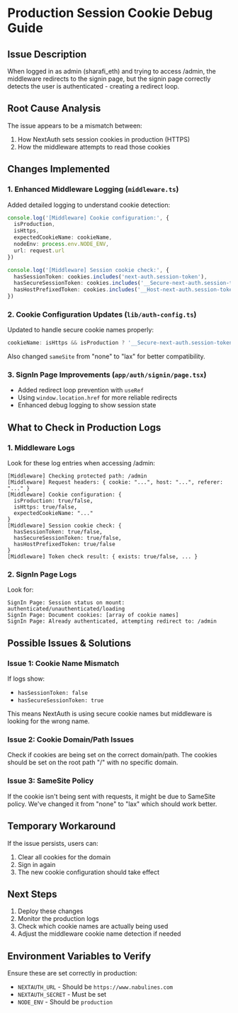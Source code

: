 # Production Session Cookie Debug Guide

## Issue Description
When logged in as admin (sharafi_eth) and trying to access /admin, the middleware redirects to the signin page, but the signin page correctly detects the user is authenticated - creating a redirect loop.

## Root Cause Analysis
The issue appears to be a mismatch between:
1. How NextAuth sets session cookies in production (HTTPS)
2. How the middleware attempts to read those cookies

## Changes Implemented

### 1. Enhanced Middleware Logging (`middleware.ts`)
Added detailed logging to understand cookie detection:
```typescript
console.log('[Middleware] Cookie configuration:', {
  isProduction,
  isHttps,
  expectedCookieName: cookieName,
  nodeEnv: process.env.NODE_ENV,
  url: request.url
})

console.log('[Middleware] Session cookie check:', {
  hasSessionToken: cookies.includes('next-auth.session-token'),
  hasSecureSessionToken: cookies.includes('__Secure-next-auth.session-token'),
  hasHostPrefixedToken: cookies.includes('__Host-next-auth.session-token')
})
```

### 2. Cookie Configuration Updates (`lib/auth-config.ts`)
Updated to handle secure cookie names properly:
```typescript
cookieName: isHttps && isProduction ? '__Secure-next-auth.session-token' : 'next-auth.session-token'
```

Also changed `sameSite` from "none" to "lax" for better compatibility.

### 3. SignIn Page Improvements (`app/auth/signin/page.tsx`)
- Added redirect loop prevention with `useRef`
- Using `window.location.href` for more reliable redirects
- Enhanced debug logging to show session state

## What to Check in Production Logs

### 1. Middleware Logs
Look for these log entries when accessing /admin:
```
[Middleware] Checking protected path: /admin
[Middleware] Request headers: { cookie: "...", host: "...", referer: "..." }
[Middleware] Cookie configuration: { 
  isProduction: true/false, 
  isHttps: true/false, 
  expectedCookieName: "..." 
}
[Middleware] Session cookie check: {
  hasSessionToken: true/false,
  hasSecureSessionToken: true/false,
  hasHostPrefixedToken: true/false
}
[Middleware] Token check result: { exists: true/false, ... }
```

### 2. SignIn Page Logs
Look for:
```
SignIn Page: Session status on mount: authenticated/unauthenticated/loading
SignIn Page: Document cookies: [array of cookie names]
SignIn Page: Already authenticated, attempting redirect to: /admin
```

## Possible Issues & Solutions

### Issue 1: Cookie Name Mismatch
If logs show:
- `hasSessionToken: false`
- `hasSecureSessionToken: true`

This means NextAuth is using secure cookie names but middleware is looking for the wrong name.

### Issue 2: Cookie Domain/Path Issues
Check if cookies are being set on the correct domain/path. The cookies should be set on the root path "/" with no specific domain.

### Issue 3: SameSite Policy
If the cookie isn't being sent with requests, it might be due to SameSite policy. We've changed it from "none" to "lax" which should work better.

## Temporary Workaround
If the issue persists, users can:
1. Clear all cookies for the domain
2. Sign in again
3. The new cookie configuration should take effect

## Next Steps
1. Deploy these changes
2. Monitor the production logs
3. Check which cookie names are actually being used
4. Adjust the middleware cookie name detection if needed

## Environment Variables to Verify
Ensure these are set correctly in production:
- `NEXTAUTH_URL` - Should be `https://www.nabulines.com`
- `NEXTAUTH_SECRET` - Must be set
- `NODE_ENV` - Should be `production` 